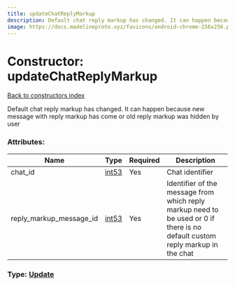 ```yaml
---
title: updateChatReplyMarkup
description: Default chat reply markup has changed. It can happen because new message with reply markup has come or old reply markup was hidden by user
image: https://docs.madelineproto.xyz/favicons/android-chrome-256x256.png
---
```

# Constructor: updateChatReplyMarkup  
[Back to constructors index](index.md)



Default chat reply markup has changed. It can happen because new message with reply markup has come or old reply markup was hidden by user

### Attributes:

| Name     |    Type       | Required | Description |
|----------|---------------|----------|-------------|
|chat\_id|[int53](../types/int53.md) | Yes|Chat identifier|
|reply\_markup\_message\_id|[int53](../types/int53.md) | Yes|Identifier of the message from which reply markup need to be used or 0 if there is no default custom reply markup in the chat|



### Type: [Update](../types/Update.md)


